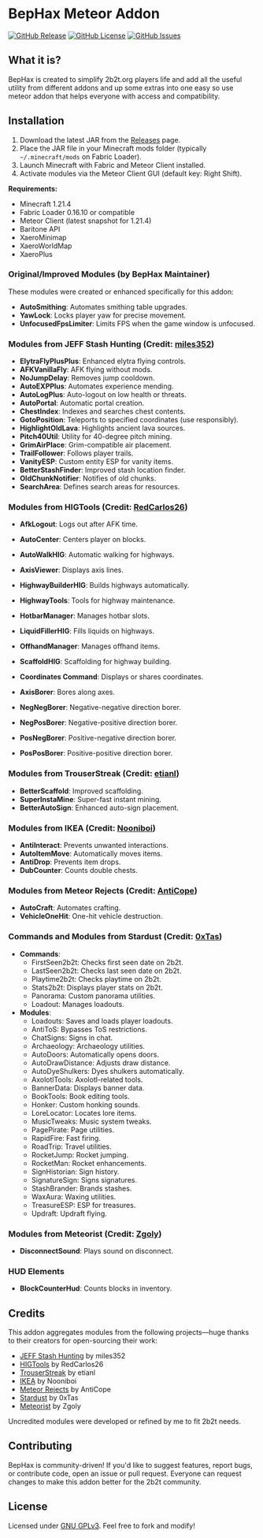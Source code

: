 # BepHax Meteor Addon

[![GitHub Release](https://img.shields.io/github/v/release/BepHax/bephax?include_prereleases&label=Latest%20Release)](https://github.com/BepHax/bephax/releases)
[![GitHub License](https://img.shields.io/github/license/BepHax/bephax)](https://github.com/BepHax/bephax/blob/main/LICENSE)
[![GitHub Issues](https://img.shields.io/github/issues/BepHax/bephax)](https://github.com/BepHax/bephax/issues)
## What it is?

BepHax is created to simplify 2b2t.org players life and add all the useful utility from different addons and up some extras into one easy so use meteor addon that helps everyone with access and compatibility.

## Installation

1. Download the latest JAR from the [Releases](https://github.com/BepHax/bephax/releases) page.
2. Place the JAR file in your Minecraft mods folder (typically `~/.minecraft/mods` on Fabric Loader).
3. Launch Minecraft with Fabric and Meteor Client installed.
4. Activate modules via the Meteor Client GUI (default key: Right Shift).

**Requirements:**
- Minecraft 1.21.4
- Fabric Loader 0.16.10 or compatible
- Meteor Client (latest snapshot for 1.21.4)
- Baritone API
- XaeroMinimap
- XaeroWorldMap
- XaeroPlus


### Original/Improved Modules (by BepHax Maintainer)
These modules were created or enhanced specifically for this addon:
- **AutoSmithing**: Automates smithing table upgrades.
- **YawLock**: Locks player yaw for precise movement.
- **UnfocusedFpsLimiter**: Limits FPS when the game window is unfocused.

### Modules from JEFF Stash Hunting (Credit: [miles352](https://github.com/miles352/meteor-stashhunting-addon))
- **ElytraFlyPlusPlus**: Enhanced elytra flying controls.
- **AFKVanillaFly**: AFK flying without mods.
- **NoJumpDelay**: Removes jump cooldown.
- **AutoEXPPlus**: Automates experience mending.
- **AutoLogPlus**: Auto-logout on low health or threats.
- **AutoPortal**: Automatic portal creation.
- **ChestIndex**: Indexes and searches chest contents.
- **GotoPosition**: Teleports to specified coordinates (use responsibly).
- **HighlightOldLava**: Highlights ancient lava sources.
- **Pitch40Util**: Utility for 40-degree pitch mining.
- **GrimAirPlace**: Grim-compatible air placement.
- **TrailFollower**: Follows player trails.
- **VanityESP**: Custom entity ESP for vanity items.
- **BetterStashFinder**: Improved stash location finder.
- **OldChunkNotifier**: Notifies of old chunks.
- **SearchArea**: Defines search areas for resources.

### Modules from HIGTools (Credit: [RedCarlos26](https://github.com/RedCarlos26/HIGTools))
- **AfkLogout**: Logs out after AFK time.
- **AutoCenter**: Centers player on blocks.
- **AutoWalkHIG**: Automatic walking for highways.
- **AxisViewer**: Displays axis lines.
- **HighwayBuilderHIG**: Builds highways automatically.
- **HighwayTools**: Tools for highway maintenance.
- **HotbarManager**: Manages hotbar slots.
- **LiquidFillerHIG**: Fills liquids on highways.
- **OffhandManager**: Manages offhand items.
- **ScaffoldHIG**: Scaffolding for highway building.
- **Coordinates Command**: Displays or shares coordinates.

- **AxisBorer**: Bores along axes.
- **NegNegBorer**: Negative-negative direction borer.
- **NegPosBorer**: Negative-positive direction borer.
- **PosNegBorer**: Positive-negative direction borer.
- **PosPosBorer**: Positive-positive direction borer.

### Modules from TrouserStreak (Credit: [etianl](https://github.com/etianl/Trouser-Streak))
- **BetterScaffold**: Improved scaffolding.
- **SuperInstaMine**: Super-fast instant mining.
- **BetterAutoSign**: Enhanced auto-sign placement.

### Modules from IKEA (Credit: [Nooniboi](https://github.com/Nooniboi/Public-Ikea))
- **AntiInteract**: Prevents unwanted interactions.
- **AutoItemMove**: Automatically moves items.
- **AntiDrop**: Prevents item drops.
- **DubCounter**: Counts double chests.

### Modules from Meteor Rejects (Credit: [AntiCope](https://github.com/AntiCope))
- **AutoCraft**: Automates crafting.
- **VehicleOneHit**: One-hit vehicle destruction.

### Commands and Modules from Stardust (Credit: [0xTas](https://github.com/0xTas/stardust))
- **Commands**:
    - FirstSeen2b2t: Checks first seen date on 2b2t.
    - LastSeen2b2t: Checks last seen date on 2b2t.
    - Playtime2b2t: Checks playtime on 2b2t.
    - Stats2b2t: Displays player stats on 2b2t.
    - Panorama: Custom panorama utilities.
    - Loadout: Manages loadouts.
- **Modules**:
    - Loadouts: Saves and loads player loadouts.
    - AntiToS: Bypasses ToS restrictions.
    - ChatSigns: Signs in chat.
    - Archaeology: Archaeology utilities.
    - AutoDoors: Automatically opens doors.
    - AutoDrawDistance: Adjusts draw distance.
    - AutoDyeShulkers: Dyes shulkers automatically.
    - AxolotlTools: Axolotl-related tools.
    - BannerData: Displays banner data.
    - BookTools: Book editing tools.
    - Honker: Custom honking sounds.
    - LoreLocator: Locates lore items.
    - MusicTweaks: Music system tweaks.
    - PagePirate: Page utilities.
    - RapidFire: Fast firing.
    - RoadTrip: Travel utilities.
    - RocketJump: Rocket jumping.
    - RocketMan: Rocket enhancements.
    - SignHistorian: Sign history.
    - SignatureSign: Signs signatures.
    - StashBrander: Brands stashes.
    - WaxAura: Waxing utilities.
    - TreasureESP: ESP for treasures.
    - Updraft: Updraft flying.

### Modules from Meteorist (Credit: [Zgoly](https://github.com/Zgoly/Meteorist/))
- **DisconnectSound**: Plays sound on disconnect.

### HUD Elements
- **BlockCounterHud**: Counts blocks in inventory.

## Credits
This addon aggregates modules from the following projects—huge thanks to their creators for open-sourcing their work:
- [JEFF Stash Hunting](https://github.com/miles352/meteor-stashhunting-addon) by miles352
- [HIGTools](https://github.com/RedCarlos26/HIGTools) by RedCarlos26
- [TrouserStreak](https://github.com/etianl/Trouser-Streak) by etianl
- [IKEA](https://github.com/Nooniboi/Public-Ikea) by Nooniboi
- [Meteor Rejects](https://github.com/AntiCope) by AntiCope
- [Stardust](https://github.com/0xTas/stardust) by 0xTas
- [Meteorist](https://github.com/Zgoly/Meteorist/) by Zgoly

Uncredited modules were developed or refined by me to fit 2b2t needs.

## Contributing
BepHax is community-driven! If you'd like to suggest features, report bugs, or contribute code, open an issue or pull request. Everyone can request changes to make this addon better for the 2b2t community.

## License
Licensed under [GNU GPLv3](LICENSE). Feel free to fork and modify!

